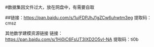 #数据集因文件过大，放在网盘中，有需要自取

##链接：https://pan.baidu.com/s/1ujFDPJhJ1gZCw6uhwtm3eg 提取码：cmsz

其他数学建模资源链接 链接：https://pan.baidu.com/s/1Hi0iC6FsUT3lXD2O5vI-NA 提取码：ti0b 
